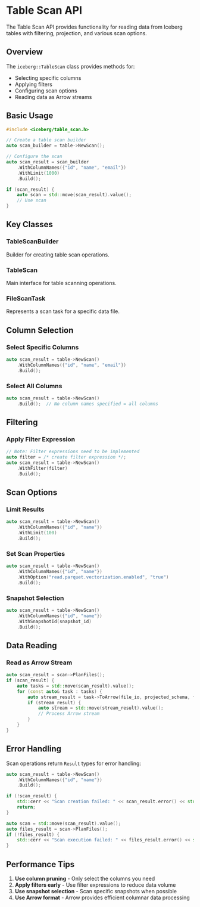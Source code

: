 <!--
  ~ Licensed to the Apache Software Foundation (ASF) under one
  ~ or more contributor license agreements.  See the NOTICE file
  ~ distributed with this work for additional information
  ~ regarding copyright ownership.  The ASF licenses this file
  ~ to you under the Apache License, Version 2.0 (the
  ~ "License"); you may not use this file except in compliance
  ~ with the License.  You may obtain a copy of the License at
  ~
  ~   http://www.apache.org/licenses/LICENSE-2.0
  ~
  ~ Unless required by applicable law or agreed to in writing,
  ~ software distributed under the License is distributed on an
  ~ "AS IS" BASIS, WITHOUT WARRANTIES OR CONDITIONS OF ANY
  ~ KIND, either express or implied.  See the License for the
  ~ specific language governing permissions and limitations
  ~ under the License.
-->

# Table Scan API

The Table Scan API provides functionality for reading data from Iceberg tables with filtering, projection, and various scan options.

## Overview

The `iceberg::TableScan` class provides methods for:

- Selecting specific columns
- Applying filters
- Configuring scan options
- Reading data as Arrow streams

## Basic Usage

```cpp
#include <iceberg/table_scan.h>

// Create a table scan builder
auto scan_builder = table->NewScan();

// Configure the scan
auto scan_result = scan_builder
    .WithColumnNames({"id", "name", "email"})
    .WithLimit(1000)
    .Build();

if (scan_result) {
    auto scan = std::move(scan_result).value();
    // Use scan
}
```

## Key Classes

### TableScanBuilder
Builder for creating table scan operations.

### TableScan
Main interface for table scanning operations.

### FileScanTask
Represents a scan task for a specific data file.

## Column Selection

### Select Specific Columns
```cpp
auto scan_result = table->NewScan()
    .WithColumnNames({"id", "name", "email"})
    .Build();
```

### Select All Columns
```cpp
auto scan_result = table->NewScan()
    .Build();  // No column names specified = all columns
```

## Filtering

### Apply Filter Expression
```cpp
// Note: Filter expressions need to be implemented
auto filter = /* create filter expression */;
auto scan_result = table->NewScan()
    .WithFilter(filter)
    .Build();
```

## Scan Options

### Limit Results
```cpp
auto scan_result = table->NewScan()
    .WithColumnNames({"id", "name"})
    .WithLimit(100)
    .Build();
```

### Set Scan Properties
```cpp
auto scan_result = table->NewScan()
    .WithColumnNames({"id", "name"})
    .WithOption("read.parquet.vectorization.enabled", "true")
    .Build();
```

### Snapshot Selection
```cpp
auto scan_result = table->NewScan()
    .WithColumnNames({"id", "name"})
    .WithSnapshotId(snapshot_id)
    .Build();
```

## Data Reading

### Read as Arrow Stream
```cpp
auto scan_result = scan->PlanFiles();
if (scan_result) {
    auto tasks = std::move(scan_result).value();
    for (const auto& task : tasks) {
        auto stream_result = task->ToArrow(file_io, projected_schema, filter);
        if (stream_result) {
            auto stream = std::move(stream_result).value();
            // Process Arrow stream
        }
    }
}
```

## Error Handling

Scan operations return `Result` types for error handling:

```cpp
auto scan_result = table->NewScan()
    .WithColumnNames({"id", "name"})
    .Build();

if (!scan_result) {
    std::cerr << "Scan creation failed: " << scan_result.error() << std::endl;
    return;
}

auto scan = std::move(scan_result).value();
auto files_result = scan->PlanFiles();
if (!files_result) {
    std::cerr << "Scan execution failed: " << files_result.error() << std::endl;
}
```

## Performance Tips

1. **Use column pruning** - Only select the columns you need
2. **Apply filters early** - Use filter expressions to reduce data volume
3. **Use snapshot selection** - Scan specific snapshots when possible
4. **Use Arrow format** - Arrow provides efficient columnar data processing
